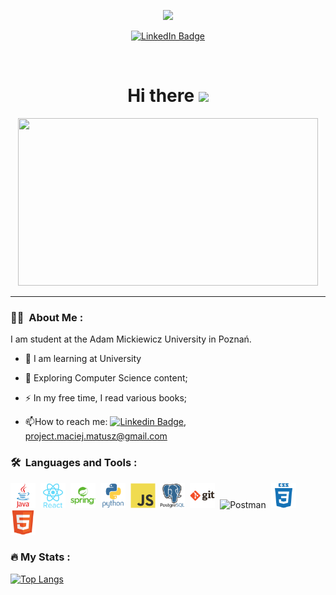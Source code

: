 <p align="center"><img src="https://media.giphy.com/media/3kPDmoWdBpQPNhCnUG/giphy.gif"  width="200"/></p>
<p align="center"><a href="https://www.linkedin.com/in/maciej-matusz-2aaa3b215/"><img src="https://img.shields.io/badge/LinkedIn-blue?style=for-the-badge&logo=linkedin&logoColor=white" alt="LinkedIn Badge"></a></p>
<p align="center"><img src="https://komarev.com/ghpvc/?username=TheSuperiorMatusz&style=flat-square&color=blue" alt=""></p>



<h1 align="center">Hi there <img src="https://media.giphy.com/media/hvRJCLFzcasrR4ia7z/giphy.gif" width="40"> </h1>
<p align="center"> <img src="https://media.giphy.com/media/jTNG3RF6EwbkpD4LZx/giphy.gif" width="480" height="268" /> </p>

---
### :man_technologist: &nbsp;About Me :
I am student at the Adam Mickiewicz University in Poznań.

- :brain: I am learning at University

- :seedling: Exploring Computer Science content;

- :zap: In my free time, I read various books;

- :mailbox:How to reach me: [![Linkedin Badge](https://img.shields.io/badge/-Maciej-blue?style=flat&logo=Linkedin&logoColor=white)](https://www.linkedin.com/in/maciej-matusz-2aaa3b215/), project.maciej.matusz@gmail.com

### :hammer_and_wrench:  &nbsp;Languages and Tools :
<p>
<img src="https://github.com/devicons/devicon/blob/master/icons/java/java-original-wordmark.svg" title="Java" alt="Java" width="40" height="40"/>&nbsp;
<img src="https://github.com/devicons/devicon/blob/master/icons/react/react-original-wordmark.svg" title="React" alt="React" width="40" height="40"/>&nbsp
<img src="https://github.com/devicons/devicon/blob/master/icons/spring/spring-original-wordmark.svg" title="Spring" alt="Spring" width="40" height="40"/>&nbsp
<img src="https://github.com/devicons/devicon/blob/master/icons/python/python-original-wordmark.svg" title="Python"
alt="Python" width="40" height="40"/>&nbsp
<img src="https://github.com/devicons/devicon/blob/master/icons/javascript/javascript-original.svg" title="JavaScript" alt="JavaScript" widht="40" height="40"/>&nbsp
<img src="https://github.com/devicons/devicon/blob/master/icons/postgresql/postgresql-original-wordmark.svg" title="PotgreSQL" alt="PostgreSQL" width="40" height="40"/>&nbsp
<img src="https://github.com/devicons/devicon/blob/master/icons/git/git-original-wordmark.svg" title="Git" alt="Git" width="40" height="40"/>&nbsp
<img src="https://www.vectorlogo.zone/logos/getpostman/getpostman-icon.svg" title="Postman"  alt="Postman" width="40" height="40"/>&nbsp;
<img src="https://github.com/devicons/devicon/blob/master/icons/css3/css3-plain-wordmark.svg"  title="CSS3" alt="CSS" width="40" height="40"/>&nbsp;
<img src="https://github.com/devicons/devicon/blob/master/icons/html5/html5-original.svg" title="HTML5" alt="HTML" width="40" height="40"/>&nbsp;
</p>

### :fire: My Stats :

[![Top Langs](https://github-readme-stats.vercel.app/api/top-langs/?username=TheSuperiorMatusz&layout=pie&theme=vision-friendly-dark)](https://github.com/anuraghazra/github-readme-stats)


